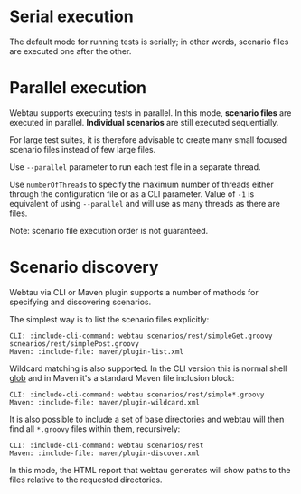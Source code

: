 # Serial execution

The default mode for running tests is serially; in other words, scenario files are executed one after the other.

# Parallel execution

Webtau supports executing tests in parallel.  In this mode, **scenario files** are executed in parallel.  **Individual 
scenarios** are still executed sequentially.

For large test suites, it is therefore advisable to create many small focused scenario files instead of few large files.

Use `--parallel` parameter to run each test file in a separate thread. 

Use `numberOfThreads` to specify the maximum number of threads either through the configuration file
or as a CLI parameter. Value of `-1` is equivalent of using `--parallel` and will use as many threads as there are files.

Note: scenario file execution order is not guaranteed.

# Scenario discovery

Webtau via CLI or Maven plugin supports a number of methods for specifying and discovering scenarios.

The simplest way is to list the scenario files explicitly:

```tabs
CLI: :include-cli-command: webtau scenarios/rest/simpleGet.groovy scnearios/rest/simplePost.groovy
Maven: :include-file: maven/plugin-list.xml
```

Wildcard matching is also supported.  In the CLI version this is normal shell [glob](https://en.wikipedia.org/wiki/Glob_\(programming\))
and in Maven it's a standard Maven file inclusion block:

```tabs
CLI: :include-cli-command: webtau scenarios/rest/simple*.groovy
Maven: :include-file: maven/plugin-wildcard.xml
```

It is also possible to include a set of base directories and webtau will then find all `*.groovy` files within
them, recursively:

```tabs
CLI: :include-cli-command: webtau scenarios/rest
Maven: :include-file: maven/plugin-discover.xml
```

In this mode, the HTML report that webtau generates will show paths to the files relative to the
requested directories.
